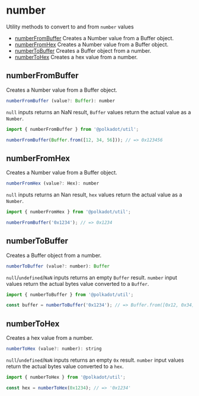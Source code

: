 # number

Utility methods to convert to and from `number` values 

- [numberFromBuffer](#numberfrombuffer) Creates a Number value from a Buffer object.
- [numberFromHex](#numberfromhex) Creates a Number value from a Buffer object.
- [numberToBuffer](#numbertobuffer) Creates a Buffer object from a number.
- [numberToHex](#numbertohex) Creates a hex value from a number.

## numberFromBuffer

Creates a Number value from a Buffer object.

```js
numberFromBuffer (value?: Buffer): number
```


`null` inputs returns an NaN result, `Buffer` values return the actual value as a `Number`.

```js
import { numberFromBuffer } from '@polkadot/util';

numberFromBuffer(Buffer.from([12, 34, 56])); // => 0x123456
```

## numberFromHex

Creates a Number value from a Buffer object.

```js
numberFromHex (value?: Hex): number
```


`null` inputs returns an Nan result, `hex` values return the actual value as a `Number`.

```js
import { numberFromHex } from '@polkadot/util';

numberFromBuffer('0x1234'); // => 0x1234
```

## numberToBuffer

Creates a Buffer object from a number.

```js
numberToBuffer (value?: number): Buffer
```


`null`/`undefined`/`NaN` inputs returns an empty `Buffer` result. `number` input values return the actual bytes value converted to a `Buffer`.

```js
import { numberToBuffer } from '@polkadot/util';

const buffer = numberToBuffer('0x1234'); // => Buffer.from([0x12, 0x34])
```

## numberToHex

Creates a hex value from a number.

```js
numberToHex (value?: number): string
```


`null`/`undefined`/`NaN` inputs returns an empty `0x` result. `number` input values return the actual bytes value converted to a `hex`.

```js
import { numberToHex } from '@polkadot/util';

const hex = numberToHex(0x1234); // => '0x1234'
```